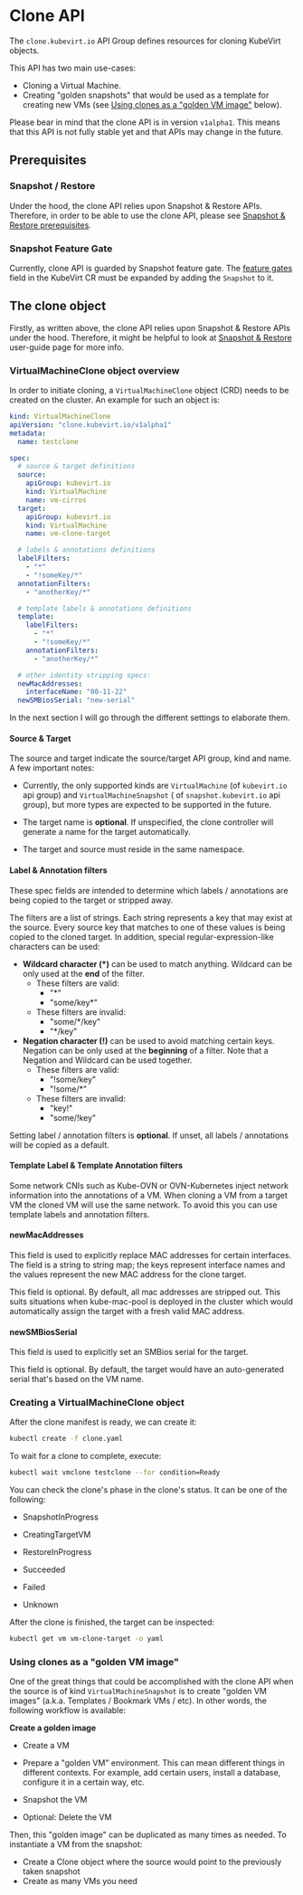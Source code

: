 # Clone API

The `clone.kubevirt.io` API Group defines resources for cloning KubeVirt objects.

This API has two main use-cases:
* Cloning a Virtual Machine.
* Creating "golden snapshots" that would be used as a template for creating new VMs
(see [Using clones as a "golden VM image"](#using-clones-as-a-golden-vm-image) below).

Please bear in mind that the clone API is in version `v1alpha1`. This means that this API is not fully stable
yet and that APIs may change in the future.

## Prerequisites

### Snapshot / Restore

Under the hood, the clone API relies upon Snapshot & Restore APIs. Therefore, in order to be able to use the clone API,
please see [Snapshot & Restore prerequisites](../storage/snapshot_restore_api.md#prerequisites).

### Snapshot Feature Gate

Currently, clone API is guarded by Snapshot feature gate. The
[feature gates](../cluster_admin/activating_feature_gates.md#how-to-activate-a-feature-gate)
field in the KubeVirt CR must be expanded by adding the `Snapshot` to it.

## The clone object

Firstly, as written above, the clone API relies upon Snapshot & Restore APIs under the hood. Therefore, it might be helpful
to look at [Snapshot & Restore](../storage/snapshot_restore_api.md) user-guide page for more info.

### VirtualMachineClone object overview

In order to initiate cloning, a `VirtualMachineClone` object (CRD) needs to be created on the cluster. An example
for such an object is:
```yaml
kind: VirtualMachineClone
apiVersion: "clone.kubevirt.io/v1alpha1"
metadata:
  name: testclone

spec:
  # source & target definitions
  source:
    apiGroup: kubevirt.io
    kind: VirtualMachine
    name: vm-cirros
  target:
    apiGroup: kubevirt.io
    kind: VirtualMachine
    name: vm-clone-target

  # labels & annotations definitions
  labelFilters:
    - "*"
    - "!someKey/*"
  annotationFilters:
    - "anotherKey/*"

  # template labels & annotations definitions
  template:
    labelFilters:
      - "*"
      - "!someKey/*"
    annotationFilters:
      - "anotherKey/*"

  # other identity stripping specs:
  newMacAddresses:
    interfaceName: "00-11-22"
  newSMBiosSerial: "new-serial"
```

In the next section I will go through the different settings to elaborate them.

#### Source & Target

The source and target indicate the source/target API group, kind and name. A few important notes:

* Currently, the only supported kinds are `VirtualMachine` (of `kubevirt.io` api group) and `VirtualMachineSnapshot` (
of `snapshot.kubevirt.io` api group), but more types are expected to be supported in the future.

* The target name is **optional**. If unspecified, the clone controller will generate a name for the target automatically.

* The target and source must reside in the same namespace.

#### Label & Annotation filters

These spec fields are intended to determine which labels / annotations are being copied to the target or stripped away.

The filters are a list of strings. Each string represents a key that may exist at the source. Every source key that matches
to one of these values is being copied to the cloned target. In addition, special regular-expression-like characters can be
used:

* **Wildcard character (\*)** can be used to match anything. Wildcard can be only used at the **end** of the filter.
  * These filters are valid:
    * "*"
    * "some/key*"
  * These filters are invalid:
    * "some/*/key"
    * "*/key"
* **Negation character (!)** can be used to avoid matching certain keys. Negation can be only used at the **beginning** of a filter.
  Note that a Negation and Wildcard can be used together.
  * These filters are valid:
    * "!some/key"
    * "!some/*"
  * These filters are invalid:
    * "key!"
    * "some/!key"

Setting label / annotation filters is **optional**. If unset, all labels / annotations will be copied as a default.

#### Template Label & Template Annotation filters

Some network CNIs such as Kube-OVN or OVN-Kubernetes inject network information into the annotations of a VM. When cloning a VM from a target VM the cloned VM will use the same network. To avoid this you can use template labels and annotation filters.

#### newMacAddresses

This field is used to explicitly replace MAC addresses for certain interfaces. The field is a string to string map; the
keys represent interface names and the values represent the new MAC address for the clone target.

This field is optional. By default, all mac addresses are stripped out. This suits situations when kube-mac-pool is
deployed in the cluster which would automatically assign the target with a fresh valid MAC address.

#### newSMBiosSerial

This field is used to explicitly set an SMBios serial for the target.

This field is optional. By default, the target would have an auto-generated serial that's based on the VM name.

### Creating a VirtualMachineClone object

After the clone manifest is ready, we can create it:
```bash
kubectl create -f clone.yaml
```

To wait for a clone to complete, execute:
```bash
kubectl wait vmclone testclone --for condition=Ready
```

You can check the clone's phase in the clone's status. It can be one of the following:

* SnapshotInProgress

* CreatingTargetVM

* RestoreInProgress

* Succeeded

* Failed

* Unknown

After the clone is finished, the target can be inspected:
```bash
kubectl get vm vm-clone-target -o yaml
```

### Using clones as a "golden VM image"

One of the great things that could be accomplished with the clone API when the source is of kind `VirtualMachineSnapshot`
is to create "golden VM images" (a.k.a. Templates / Bookmark VMs / etc). In other words, the following
workflow is available:

**Create a golden image**

* Create a VM

* Prepare a "golden VM" environment. This can mean different things in different contexts.
For example, add certain users, install a database, configure it in a certain way, etc.

* Snapshot the VM

* Optional: Delete the VM

Then, this "golden image" can be duplicated as many times as needed. To instantiate a VM from the snapshot:

* Create a Clone object where the source would point to the previously taken snapshot
* Create as many VMs you need
